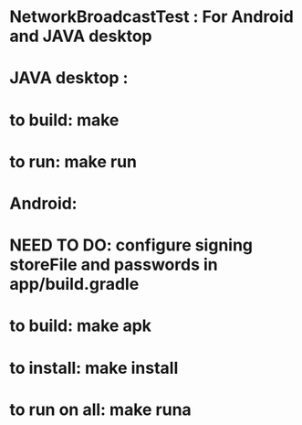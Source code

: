 # NetworkBroadcastTest : For Android and JAVA desktop 
# 
#    JAVA desktop : 
#                     to build: make
#                     to run:   make run
#
#    Android:
#                     NEED TO DO:    configure signing storeFile and passwords in app/build.gradle
#                     to build:      make apk
#                     to install:    make install
#                     to run on all: make runa
#
